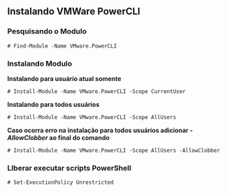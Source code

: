 ## Instalando VMWare PowerCLI ##

### Pesquisando o Modulo ###

```# Find-Module -Name VMware.PowerCLI```

### Instalando Modulo ###

**Instalando para usuário atual somente**

```# Install-Module -Name VMware.PowerCLI -Scope CurrentUser```

**Instalando para todos usuários**

```# Install-Module -Name VMware.PowerCLI -Scope AllUsers```

**Caso ocorra erro na instalação para todos usuários adicionar *-AllowClobber* ao final do comando**

```# Install-Module -Name VMware.PowerCLI -Scope AllUsers -AllowClobber```

### LIberar executar scripts PowerShell ###

```# Set-ExecutionPolicy Unrestricted```

